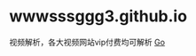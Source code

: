 # wwwsssggg3.github.io
视频解析，各大视频网站vip付费均可解析
<a href="https://wwwsssggg3.github.io/video" class="">Go</a>
